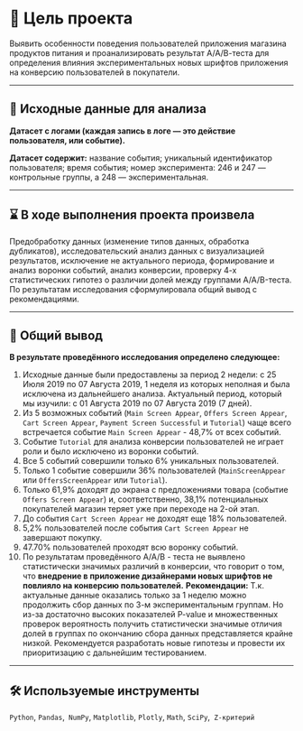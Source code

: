 # 🎯 Цель проекта
Выявить особенности поведения пользователей приложения магазина продуктов питания и проанализировать результат А/А/В-теста для определения влияния экспериментальных новых шрифтов приложения на конверсию пользователей в покупатели.
<hr>

## 📂 Исходные данные для анализа
**Датасет с логами (каждая запись в логе — это действие пользователя, или событие).**

**Датасет содержит:** название события; уникальный идентификатор пользователя; время события; номер эксперимента: 246 и 247 — контрольные группы, а 248 — экспериментальная.
<hr>

## ⌛ В ходе выполнения проекта произвела
Предобработку данных (изменение типов данных, обработка дубликатов), исследовательский анализ данных с визуализацией результатов, исключение не актуального периода, формирование и анализ воронки событий, анализ конверсии, проверку 4-х статистических гипотез о различии долей между группами A/A/B-теста. По результатам исследования сформулировала общий вывод с рекомендациями.
<hr>

## 📃 Общий вывод
**В результате проведённого исследования определено следующее:**
1. Исходные данные были предоставлены за период 2 недели: с 25 Июля 2019 по 07 Августа 2019, 1 неделя из которых неполная и была исключена из дальнейшего анализа. Актуальный период, который мы изучили: с 01 Августа 2019 по 07 Августа 2019 (7 дней).
2. Из 5 возможных событий (`Main Screen Appear`, `Offers Screen Appear`, `Cart Screen Appear`, `Payment Screen Successful` и `Tutorial`) чаще всего встречается событие `Main Screen Appear` - 48,7% от всех событий.
3. Событие `Tutorial` для анализа конверсии пользователей не играет роли и было исключено из воронки событий.
4. Все 5 событий совершили только 6% уникальных пользователей.
5. Только 1 событие совершили 36% пользователей (`MainScreenAppear` или `OffersScreenAppear` или `Tutorial`).
6. Только 61,9% доходят до экрана с предложениями товара (событие `Offers Screen Appear`) и, соответственно, 38,1% потенциальных покупателей магазин теряет уже при переходе на 2-ой этап.
7. До события `Cart Screen Appear` не доходят еще 18% пользователей.
8. 5,2% пользователей после события `Cart Screen Appear` не завершают покупку.
9. 47.70% пользователей проходят всю воронку событий.
10. По результатам проведённого А/А/В - теста не выявлено статистически значимых различий в конверсии, что говорит о том, что **внедрение в приложение дизайнерами новых шрифтов не повлияло на конверсию пользователей.**
 **Рекомендации:**
Т.к. актуальные данные оказались только за 1 неделю можно продолжить сбор данных по 3-м экспериментальным группам. Но из-за достаточно высоких показателей P-value и множественных проверок вероятность получить статистически значимые отличия долей в группах по окончанию сбора данных представляется крайне низкой. Рекомендуется разработать новые гипотезы и провести их приоритизацию с дальнейшим тестированием.
<hr>

## 🛠️ Используемые инструменты
`Python`, `Pandas`,` NumPy`, `Matplotlib`, `Plotly`, `Math`, `SciPy`,` Z-критерий`
